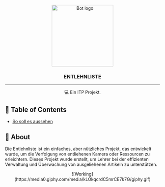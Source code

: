 <p align="center">
 <img width=200px height=200px src="https://cdn-icons-png.flaticon.com/512/1950/1950715.png" alt="Bot logo">
</p>

<h3 align="center">ENTLEHNLISTE</h3>

---

<p align="center"> 💻 Ein ITP Projekt.
    <br> 
</p>

## 📝 Table of Contents
+ [So soll es aussehen](doc/Enlehnliste_MEDT_v2023.pdf)

## 🧐 About <a name = "about"></a>

Die Entlehnliste ist ein einfaches, aber nützliches Projekt, das entwickelt wurde, um die Verfolgung von entliehenen Kamera oder Ressourcen zu erleichtern. Dieses Projekt wurde erstellt, um Lehrer bei der effizienten Verwaltung und Überwachung von ausgeliehenen Artikeln zu unterstützen.

<p align="center">
![Working](https://media0.giphy.com/media/kLOkqcrdC5mrCE7k7G/giphy.gif)
</p>
